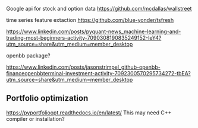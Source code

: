 
Google api for stock and option data
https://github.com/mcdallas/wallstreet

time series feature extaction 
https://github.com/blue-yonder/tsfresh

https://www.linkedin.com/posts/pyquant-news_machine-learning-and-trading-most-beginners-activity-7090308190835249152-IeY4?utm_source=share&utm_medium=member_desktop

openbb package?


https://www.linkedin.com/posts/jasonstrimpel_github-openbb-financeopenbbterminal-investment-activity-7092300570295734272-tbEA?utm_source=share&utm_medium=member_desktop

## Portfolio optimization

https://pyportfolioopt.readthedocs.io/en/latest/
This may need C++ compiler or installation?



